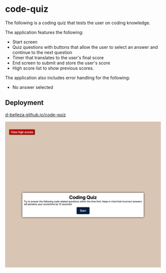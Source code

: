 # code-quiz

The following is a coding quiz that tests the user on coding knowledge. 

The application features the following:
* Start screen
* Quiz questions with buttons that allow the user to select an answer and continue to the next question
* Timer that translates to the user's final score
* End screen to submit and store the user's score
* High score list to show previous scores.

The application also includes error handling for the following:
* No answer selected


## Deployment
[d-belleza.github.io/code-quiz](https://d-belleza.github.io/code-quiz)

![Application Screenshot](./assets/images/codequizsc.png "Screenshot")